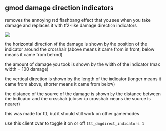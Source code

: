 ## gmod damage direction indicators

removes the annoying red flashbang effect that you see when you take damage and replaces it with tf2-like damage direction indicators

![](https://github.com/user-attachments/assets/721eda77-2898-4c3a-a324-e4ae2e33a5a3)

the horizontal direction of the damage is shown by the position of the indicator around the crosshair (above means it came from in front, below means it came from behind)

the amount of damage you took is shown by the width of the indicator (max width = 100 damage)

the vertical direction is shown by the length of the indicator (longer means it came from above, shorter means it came from below)

the distance of the source of the damage is shown by the distance between the indicator and the crosshair (closer to crosshair means the source is nearer)

this was made for ttt, but it should still work on other gamemodes

use this client cvar to toggle it on or off `ttt_dmgdirect_indicators 1`
